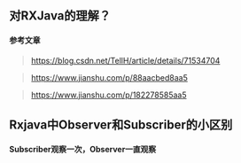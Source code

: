 ## 对RXJava的理解？

#### 参考文章
>https://blog.csdn.net/TellH/article/details/71534704

>https://www.jianshu.com/p/88aacbed8aa5

>https://www.jianshu.com/p/182278585aa5

## Rxjava中Observer和Subscriber的小区别
#### Subscriber观察一次，Observer一直观察
